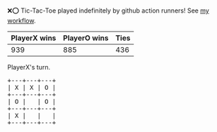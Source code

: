 :x::o: Tic-Tac-Toe played indefinitely by github action runners! See [my workflow](.github/workflows/play.yaml).

|PlayerX wins|PlayerO wins|Ties|
|-|-|-|
|939|885|436|

PlayerX's turn.

<pre>
+---+---+---+
| X | X | O |
+---+---+---+
| O |   | O |
+---+---+---+
| X |   |   |
+---+---+---+
</pre>